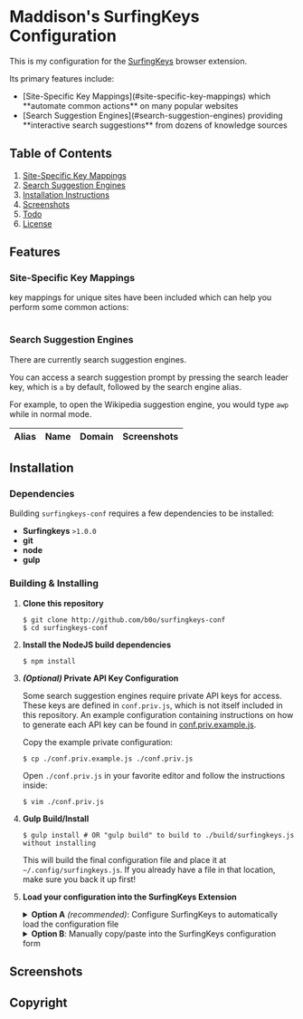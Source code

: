 <!--{{NOTICE}}-->

# Maddison's SurfingKeys Configuration

This is my configuration for the [SurfingKeys](https://github.com/brookhong/Surfingkeys) browser extension.

Its primary features include:

- <!--{{KEYS_MAPS_COUNT}}--> [Site-Specific Key Mappings](#site-specific-key-mappings) which **automate common actions** on many popular websites
- <!--{{COMPL_COUNT}}--> [Search Suggestion Engines](#search-suggestion-engines) providing **interactive search suggestions** from dozens of knowledge sources

## Table of Contents

1. [Site-Specific Key Mappings](#site-specific-key-mappings)
2. [Search Suggestion Engines](#search-suggestion-engines)
3. [Installation Instructions](#installation)
4. [Screenshots](#screenshots)
5. [Todo](#todo)
6. [License](#license)

## Features

### Site-Specific Key Mappings

<!--{{KEYS_MAPS_COUNT}}--> key mappings for <!--{{KEYS_SITES_COUNT}}--> unique sites have been included which can help you perform some common actions:

<table>
<tbody>
<!--{{KEYS_TABLE}}-->
</tbody>
</table>

### Search Suggestion Engines

There are currently <!--{{COMPL_COUNT}}--> search suggestion engines.

You can access a search suggestion prompt by pressing the search leader key, which is `a` by default, followed by the search engine alias.

For example, to open the Wikipedia suggestion engine, you would type `awp` while in normal mode.

<table>
<thead>
<th colspan=2>Alias</th>
<th>Name</th>
<th>Domain</th>
<th>Screenshots</th>
</thead>
<tbody>
<!--{{COMPL_TABLE}}-->
</tbody>
</table>

<!--
| Alias | Name | Domain | Screenshots |
| ----- | ---- | ------ | ----------- |
-->

## Installation

### Dependencies

Building `surfingkeys-conf` requires a few dependencies to be installed:

- **Surfingkeys** `>1.0.0`
- **git**
- **node**
- **gulp**

### Building & Installing

1.  **Clone this repository**

    ```shell
    $ git clone http://github.com/b0o/surfingkeys-conf
    $ cd surfingkeys-conf
    ```

2.  **Install the NodeJS build dependencies**

    ```shell
    $ npm install
    ```

3.  **_(Optional)_ Private API Key Configuration**

    Some search suggestion engines require private API keys for access. These
    keys are defined in `conf.priv.js`, which is not itself included in this repository.
    An example configuration containing instructions on how to generate each API key
    can be found in [conf.priv.example.js](./conf.priv.example.js).

    Copy the example private configuration:

    ```shell
    $ cp ./conf.priv.example.js ./conf.priv.js
    ```

    Open `./conf.priv.js` in your favorite editor and follow the instructions inside:

    ```shell
    $ vim ./conf.priv.js
    ```

4.  **Gulp Build/Install**

    ```shell
    $ gulp install # OR "gulp build" to build to ./build/surfingkeys.js without installing
    ```

    This will build the final configuration file and place it at `~/.config/surfingkeys.js`.
    If you already have a file in that location, make sure you back it up first!

5.  **Load your configuration into the SurfingKeys Extension**

    <details>
    <summary><strong>Option A</strong> <em>(recommended)</em>: Configure SurfingKeys to automatically load the configuration file</summary>
    <blockquote><details>
    <summary><strong>Local File Access (Chrome/Chromium only)</strong></summary>

    - **I.** Visit `chrome://extensions/` and enable `Allow access to file URLs` for the Surfingkeys extension.

    - **II.** Open the SurfingKeys configuration page: `chrome-extension://mffcegbjcdejldmihkogmcnkgbbhioid/pages/options.html`.

    - **III.** Set the `Load settings from` option to point to the configuration file.

          	_Note: you must specify the full, absolute path; environment variables like `$HOME` or the tilde `~` won't work_:

          	- __Linux__: `file:///home/{USERNAME}/.config/surfingkeys.js` (replace `{USERNAME}` with your username)
          	- __macOS__: `file:///Users/{USERNAME}/.config/surfingkeys.js` (replace `{USERNAME}` with your username)
          	- __Windows__: `file://%Homedrive%%Homepath%/surfingkeys.js` (This is a guess, please correct me if I'm wrong)

    - **IV.** Hack Away! If you ever make a change to any of your configuration files in the future, simply run `gulp install` again and your
      new configuration will automatically be loaded by SurfingKeys.

    </details></blockquote>
    <blockquote><details>
    <summary><strong>Local Web Server (Chrome, Chromium, and Firefox)</strong></summary>

    - **I.** Run the configuration file server:

          	```shell
          	$ gulp serve-simple
          	```

          	Alternatively, you can use the `gulp serve` task, which automatically rebuilds the configuration file whenever a source file is modified.

    - **II.** Open the SurfingKeys configuration page:

          	Chrome: `chrome-extension://mffcegbjcdejldmihkogmcnkgbbhioid/pages/options.html`

          	Firefox: `moz-extension://7b04efeb-0b36-47f6-9f57-70293e5ee7b2/pages/options.html`

    - **III.** Set the `Load settings from` option to `http://localhost:9919`

    - **IV.** You will want to configure your system to automatically run `gulp serve-simple` from the repository directory on boot, otherwise
      SurfingKeys will lose the settings as soon as the local web server is down.

          	If you run Linux with systemd, an [example user service](./surfingkeys-conf.service) is provided in this repo. You will need to modify
          	it to contain the proper path to your surfingkeys-conf repo.

    - **V.** Hack Away! If you ever make a change to any of your configuration files in the future, simply run `gulp build` again and your new
      configuration will automatically be loaded by SurfingKeys.

    - **Note:** This method starts a web server on `localhost:9919`. Depending on your firewall configuration, other devices on your local network
      (or the internet at large in the case of misconfigured router firewall) may be able to read your configuration file, including any private
      API keys or other secrets you have configured in `conf.priv.js`. Proceed with caution.

    </details></blockquote>
    </details>
    <details>
    <summary><strong>Option B</strong>: Manually copy/paste into the SurfingKeys configuration form</summary>

    - **I.** Copy the contents of `./build/surfingkeys.js` (or `$HOME/.config/surfingkeys.js` if you ran `gulp install`)

    - **II.** Open the SurfingKeys configuration page:

          	Chrome: `chrome-extension://mffcegbjcdejldmihkogmcnkgbbhioid/pages/options.html`

          	Firefox: `moz-extension://7b04efeb-0b36-47f6-9f57-70293e5ee7b2/pages/options.html`

    - **III.** Paste into the text box, then press `save`

    - **IV.** Repeat steps 4 - 5 after any changes you make to any of your configuration files.

    </details>

## Screenshots

<!--{{SCREENSHOTS}}-->

## Copyright

<!--{{COPYRIGHT}}-->
